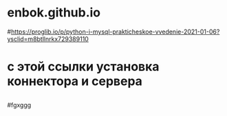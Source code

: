 # enbok.github.io

#https://proglib.io/p/python-i-mysql-prakticheskoe-vvedenie-2021-01-06?ysclid=m8btllnrkx729389110
# с этой ссылки установка коннектора и сервера 
##
#fgxggg
